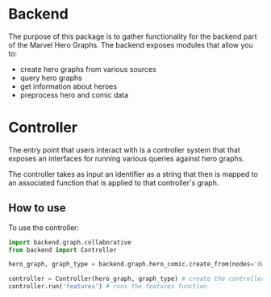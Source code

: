 # Backend
The purpose of this package is to gather functionality for the backend part of the Marvel Hero Graphs. The backend exposes
modules that allow you to:

* create hero graphs from various sources
* query hero graphs
* get information about heroes
* preprocess hero and comic data

# Controller
The entry point that users interact with is a controller system that that exposes an interfaces for running various 
queries against hero graphs.

The controller takes as input an identifier as a string that then is mapped to an associated function that is applied 
to that controller's graph.

## How to use
To use the controller:
```python
import backend.graph.collaborative
from backend import Controller

hero_graph, graph_type = backend.graph.hero_comic.create_from(nodes='data/nodes.csv', edges='data/edges.csv')

controller = Controller(hero_graph, graph_type) # create the controller with the hero graph
controller.run('features') # runs the features function
```